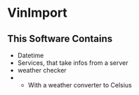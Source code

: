 # VinImport

## This Software Contains 
* Datetime
* Services, that take infos from a server
* weather checker
* * With a weather converter to Celsius
